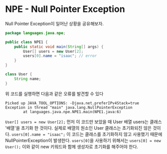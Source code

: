 # NPE - Null Pointer Exception

Null Pointer Exception이 일어난 상황을 공유해보자.

```java
package languages.java.npe;

public class NPE1 {
    public static void main(String[] args) {
        User[] users = new User[2];
        users[0].name = "isaac"; // error
    }    
}

class User {
    String name;
}
```

위 코드를 실행하면 다음과 같은 오류를 발견할 수 있다

```console
Picked up JAVA_TOOL_OPTIONS: -Djava.net.preferIPv4Stack=true
Exception in thread "main" java.lang.NullPointerException
        at languages.java.npe.NPE1.main(NPE1.java:6)
```

`User[] users = new User[2];` 먼저 이 코드만 보았을 때
User 배열 users는 클래스 '배열'을 초기화 한 것이다. 실제로 배열의 원소인 User 클래스는 초기화되진 않은 것이다. `users[0].name = "isaac";` 이 코드는 클래스를 초기화하지 않고 사용했기 때문에 NullPointerException이 발생한다. `users[0]`을 사용하기 위해서는 `users[0] = new User();` 이와 같이 new 키워드와 함께 생성자로 초기화를 해주어야 한다.